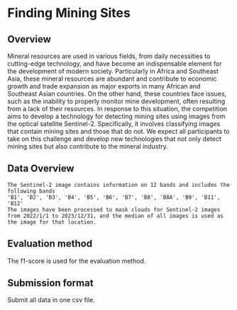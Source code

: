# Finding Mining Sites
## Overview

Mineral resources are used in various fields, from daily necessities to cutting-edge technology, and have become an indispensable element for the development of modern society. Particularly in Africa and Southeast Asia, these mineral resources are abundant and contribute to economic growth and trade expansion as major exports in many African and Southeast Asian countries. On the other hand, these countries face issues, such as the inability to properly monitor mine development, often resulting from a lack of their resources.
In response to this situation, the competition aims to develop a technology for detecting mining sites using images from the optical satellite Sentinel-2. Specifically, it involves classifying images that contain mining sites and those that do not.
We expect all participants to take on this challenge and develop new technologies that not only detect mining sites but also contribute to the mineral industry.

## Data Overview

    The Sentinel-2 image contains information on 12 bands and includes the following bands
    'B1', 'B2', 'B3', 'B4', 'B5', 'B6', 'B7', 'B8', 'B8A', 'B9', 'B11', 'B12'
    The images have been processed to mask clouds for Sentinel-2 images from 2022/1/1 to 2023/12/31, and the median of all images is used as the image for that location.
## Evaluation method

The f1-score is used for the evaluation method.
## Submission format

Submit all data in one csv file.
